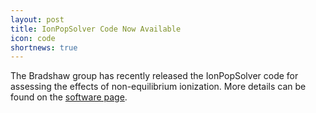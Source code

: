 ```yaml
---
layout: post
title: IonPopSolver Code Now Available
icon: code
shortnews: true
---
```

The Bradshaw group has recently released the IonPopSolver code for assessing the effects of non-equilibrium ionization. More details can be found on the <a href="{{ site.base }}/Software">software page</a>.   
